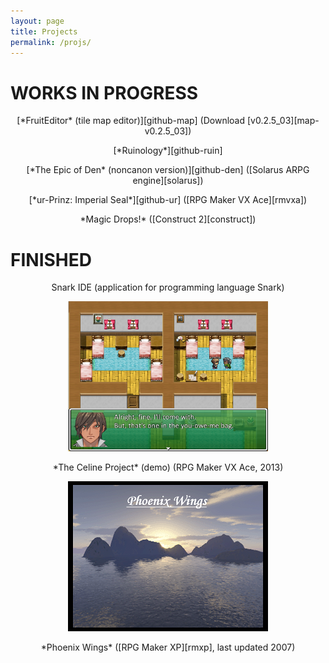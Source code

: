 ```yaml
---
layout: page
title: Projects
permalink: /projs/
---
```


# WORKS IN PROGRESS

<p style="text-align: center;">[*FruitEditor* (tile map editor)][github-map] (Download [v0.2.5_03][map-v0.2.5_03])</p>

<p style="text-align: center;" markdown="1">[*Ruinology*][github-ruin]</p>

<p style="text-align: center;" markdown="1">[*The Epic of Den* (noncanon version)][github-den] ([Solarus ARPG engine][solarus])</p>

<p style="text-align: center;" markdown="1" >[*ur-Prinz: Imperial Seal*][github-ur] ([RPG Maker VX Ace][rmvxa])</p>

<p style="text-align: center;" markdown="1">*Magic Drops!* ([Construct 2][construct])</p>

# FINISHED

<p style="text-align: center;" markdown="1">Snark IDE (application for programming language Snark)</p>

<p style="text-align: center;" markdown="1"><img src="/assets/you-owe-me-one-bag.png" width="320" height="240" /></p>

<p style="text-align: center;" markdown="1">*The Celine Project* (demo) (RPG Maker VX Ace, 2013)</p>

<p style="text-align: center;" markdown="1"><img src="/assets/phoenix-wings.png" /></p>

<p style="text-align: center;" markdown="1">*Phoenix Wings* ([RPG Maker XP][rmxp], last updated 2007)</p>

[github-map]:   https://github.com/boaromayo/FruitEditor_v1_1
[map-v0.2.5_03]:https://github.com/boaromayo/FruitEditor_v1_1/releases/tag/v0.2.5_03
[github-ruin]:  https://github.com/boaromayo/Ruinology
[github-den]:   https://github.com/boaromayo/EoD-noncanon
[github-ur]:   https://github.com/boaromayo/ur-prinz
[construct]:    https://www.scirra.com/construct2
[solarus]:		http://www.solarus-games.org
[rmvxa]:        https://en.wikipedia.org/wiki/RPG_Maker_VX_Ace
[rmxp]:         https://en.wikipedia.org/wiki/RPG_Maker_XP
[resume-pdf]:   /assets/nyp-resume-rev.pdf
[resume-docx]:  https://view.officeapps.live.com/op/view.aspx?src=http%3A%2F%2Fboaromayo.net%2Fassets%2Fnyp-resume-rev.docx